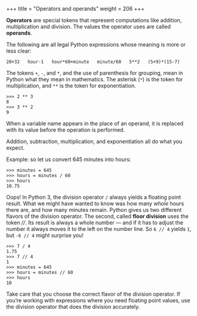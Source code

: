 +++
title = "Operators and operands"
weight = 206
+++

**Operators** are special tokens that represent computations like addition,
multiplication and division. The values the operator uses are called **operands**.

The following are all legal Python expressions whose meaning is more or less
clear:

```
20+32   hour-1   hour*60+minute   minute/60   5**2   (5+9)*(15-7)
```

The tokens ```+```, ```-```, and ```*```, and the use of parenthesis for grouping,
mean in Python what they mean in mathematics. The asterisk (```*```) is the
token for multiplication, and ```**``` is the token for exponentiation.

```
>>> 2 ** 3
8
>>> 3 ** 2
9
```

When a variable name appears in the place of an operand, it is replaced with
its value before the operation is performed.

Addition, subtraction, multiplication, and exponentiation all do what you
expect.

Example: so let us convert 645 minutes into hours:

```
>>> minutes = 645
>>> hours = minutes / 60
>>> hours
10.75
```

Oops! In Python 3, the division operator ```/``` always yields a floating point result.
What we might have wanted to know was how many *whole* hours there are, and how many minutes remain.
Python gives us two different flavors of the division operator.
The second, called **floor division** uses the token <cite>//</cite>.
Its result is always a whole number &#8212; and if it has to adjust the number it always
moves it to the left on the number line.  So ```6 // 4``` yields ```1```, but ```-6 // 4``` might surprise you!

```
>>> 7 / 4
1.75
>>> 7 // 4
1
>>> minutes = 645
>>> hours = minutes // 60
>>> hours
10
```

Take care that you choose the correct flavor of the division operator.  If you&#8217;re
working with expressions where you need floating point values, use the division operator
that does the division accurately.

